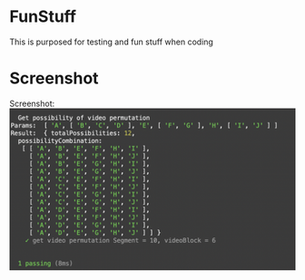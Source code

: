 # FunStuff
This is purposed for testing and fun stuff when coding

# Screenshot


Screenshot: 
![alt text][screenshot]

[screenshot]:  https://raw.githubusercontent.com/purnomoeko/FunStuff/master/screenshot.png "Screenshot npm test"
